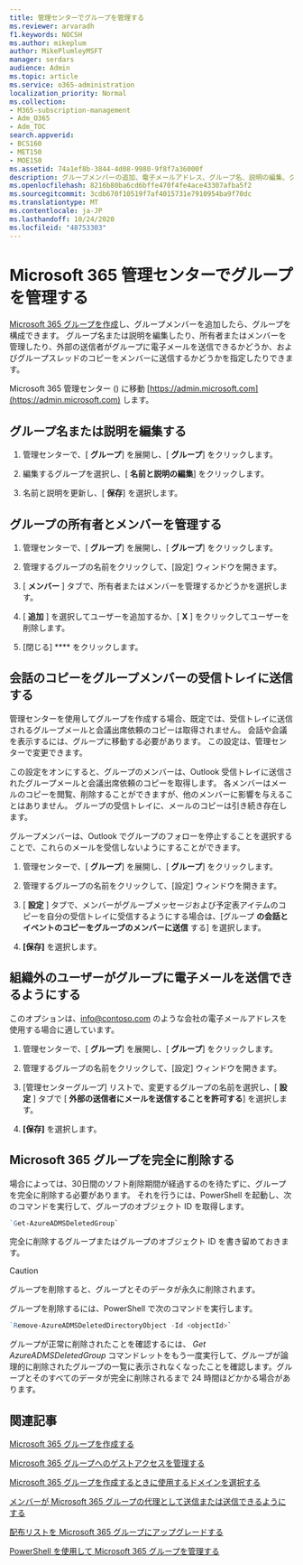 ```yaml
---
title: 管理センターでグループを管理する
ms.reviewer: arvaradh
f1.keywords: NOCSH
ms.author: mikeplum
author: MikePlumleyMSFT
manager: serdars
audience: Admin
ms.topic: article
ms.service: o365-administration
localization_priority: Normal
ms.collection:
- M365-subscription-management
- Adm_O365
- Adm_TOC
search.appverid:
- BCS160
- MET150
- MOE150
ms.assetid: 74a1ef8b-3844-4d08-9980-9f8f7a36000f
description: グループメンバーの追加、電子メールアドレス、グループ名、説明の編集、グループの動作のカスタマイズなど、Microsoft 365 グループを管理する方法について説明します。
ms.openlocfilehash: 8216b80ba6cd6bffe470f4fe4ace43307afba5f2
ms.sourcegitcommit: 3cdb670f10519f7af4015731e7910954ba9f70dc
ms.translationtype: MT
ms.contentlocale: ja-JP
ms.lasthandoff: 10/24/2020
ms.locfileid: "48753303"
---
```

# <a name="manage-a-group-in-the-microsoft-365-admin-center"></a>Microsoft 365 管理センターでグループを管理する

[Microsoft 365 グループを作成](create-groups.md)し、グループメンバーを追加したら、グループを構成できます。 グループ名または説明を編集したり、所有者またはメンバーを管理したり、外部の送信者がグループに電子メールを送信できるかどうか、およびグループスレッドのコピーをメンバーに送信するかどうかを指定したりできます。

Microsoft 365 管理センター () に移動 [https://admin.microsoft.com](https://admin.microsoft.com) します。

## <a name="edit-the-group-name-or-description"></a>グループ名または説明を編集する

1. 管理センターで、[ **グループ**] を展開し、[ **グループ**] をクリックします。

2. 編集するグループを選択し、[ **名前と説明の編集**] をクリックします。

3. 名前と説明を更新し、[ **保存**] を選択します。

## <a name="manage-group-owners-and-members"></a>グループの所有者とメンバーを管理する

1. 管理センターで、[ **グループ**] を展開し、[ **グループ**] をクリックします。

2. 管理するグループの名前をクリックして、[設定] ウィンドウを開きます。

3. [ **メンバー** ] タブで、所有者またはメンバーを管理するかどうかを選択します。

4. [ **追加** ] を選択してユーザーを追加するか、[ **X** ] をクリックしてユーザーを削除します。

5. [閉じる] **** をクリックします。

## <a name="send-copies-of-conversations-to-group-members-inboxes"></a>会話のコピーをグループメンバーの受信トレイに送信する
  
管理センターを使用してグループを作成する場合、既定では、受信トレイに送信されるグループメールと会議出席依頼のコピーは取得されません。 会話や会議を表示するには、グループに移動する必要があります。 この設定は、管理センターで変更できます。

この設定をオンにすると、グループのメンバーは、Outlook 受信トレイに送信されたグループメールと会議出席依頼のコピーを取得します。 各メンバーはメールのコピーを閲覧、削除することができますが、他のメンバーに影響を与えることはありません。 グループの受信トレイに、メールのコピーは引き続き存在します。

グループメンバーは、Outlook でグループのフォローを停止することを選択することで、これらのメールを受信しないようにすることができます。

1. 管理センターで、[ **グループ**] を展開し、[ **グループ**] をクリックします。

2. 管理するグループの名前をクリックして、[設定] ウィンドウを開きます。

3. [ **設定** ] タブで、メンバーがグループメッセージおよび予定表アイテムのコピーを自分の受信トレイに受信するようにする場合は、[グループ **の会話とイベントのコピーをグループのメンバーに送信** する] を選択します。

4. **[保存]** を選択します。

## <a name="let-people-outside-the-organization-email-the-group"></a>組織外のユーザーがグループに電子メールを送信できるようにする

このオプションは、info@contoso.com のような会社の電子メールアドレスを使用する場合に適しています。
 
1. 管理センターで、[ **グループ**] を展開し、[ **グループ**] をクリックします。

2. 管理するグループの名前をクリックして、[設定] ウィンドウを開きます。

3. [管理センターグループ] リストで、変更するグループの名前を選択し、[ **設定** ] タブで [ **外部の送信者にメールを送信することを許可する**] を選択します。
    
4. **[保存]** を選択します。

## <a name="permanently-delete-a-microsoft-365-group"></a>Microsoft 365 グループを完全に削除する

場合によっては、30日間のソフト削除期間が経過するのを待たずに、グループを完全に削除する必要があります。 それを行うには、PowerShell を起動し、次のコマンドを実行して、グループのオブジェクト ID を取得します。
 
 ```powershell
`Get-AzureADMSDeletedGroup`
```

完全に削除するグループまたはグループのオブジェクト ID を書き留めておきます。
  
> [!CAUTION]
> グループを削除すると、グループとそのデータが永久に削除されます。 
  
グループを削除するには、PowerShell で次のコマンドを実行します。

```powershell
`Remove-AzureADMSDeletedDirectoryObject -Id <objectId>`
```

グループが正常に削除されたことを確認するには、 *Get AzureADMSDeletedGroup*  コマンドレットをもう一度実行して、グループが論理的に削除されたグループの一覧に表示されなくなったことを確認します。グループとそのすべてのデータが完全に削除されるまで 24 時間ほどかかる場合があります。 
  
## <a name="related-articles"></a>関連記事

[Microsoft 365 グループを作成する](create-groups.md)

[Microsoft 365 グループへのゲストアクセスを管理する](https://support.microsoft.com/office/bfc7a840-868f-4fd6-a390-f347bf51aff6)

[Microsoft 365 グループを作成するときに使用するドメインを選択する](../../solutions/choose-domain-to-create-groups.md)

[メンバーが Microsoft 365 グループの代理として送信または送信できるようにする](../../solutions/allow-members-to-send-as-or-send-on-behalf-of-group.md)

[配布リストを Microsoft 365 グループにアップグレードする](../manage/upgrade-distribution-lists.md)

[PowerShell を使用して Microsoft 365 グループを管理する](https://docs.microsoft.com/microsoft-365/enterprise/manage-microsoft-365-groups-with-powershell)
